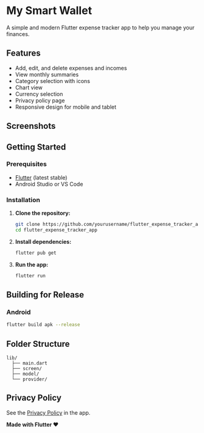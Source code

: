 # My Smart Wallet

A simple and modern Flutter expense tracker app to help you manage your finances.

## Features

- Add, edit, and delete expenses and incomes
- View monthly summaries
- Category selection with icons
- Chart view
- Currency selection
- Privacy policy page
- Responsive design for mobile and tablet


## Screenshots

<!-- Add screenshots here -->
<!-- ![Home Screen](screenshots/home.png) -->

## Getting Started

### Prerequisites

- [Flutter](https://flutter.dev/docs/get-started/install) (latest stable)
- Android Studio or VS Code

### Installation

1. **Clone the repository:**
    ```sh
    git clone https://github.com/yourusername/flutter_expense_tracker_app.git
    cd flutter_expense_tracker_app
    ```

2. **Install dependencies:**
    ```sh
    flutter pub get
    ```

3. **Run the app:**
    ```sh
    flutter run
    ```

## Building for Release

### Android

```sh
flutter build apk --release

```

## Folder Structure

```
lib/
  ├── main.dart
  ├── screen/
  ├── model/
  └── provider/
```

## Privacy Policy

See the [Privacy Policy](lib/screen/privacy_screen.dart) in the app.



**Made with Flutter ❤️**
